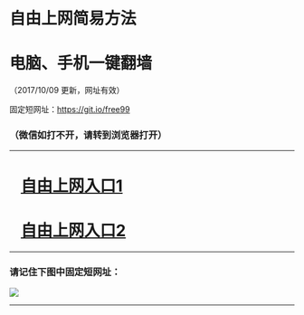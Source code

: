 ﻿# 自由上网简易方法

# 电脑、手机一键翻墙

（2017/10/09 更新，网址有效）

固定短网址：https://git.io/free99

### （微信如打不开，请转到浏览器打开）


***





# &nbsp;&nbsp; <a href="http://ft851522139.fwq-tz-1001.info/fwqtz01.html?t=100900113415 " target="_blank">自由上网入口1</a>
# &nbsp;&nbsp; <a href="http://ft1016782.fwq-tz-1002.info/fwqtz02.html?t=100900123654 " target="_blank">自由上网入口2</a>
***

### 请记住下图中固定短网址：

<img src="https://s3-us-west-2.amazonaws.com/fwq-1001/yjfq-20170905okok.png" /> 


***

